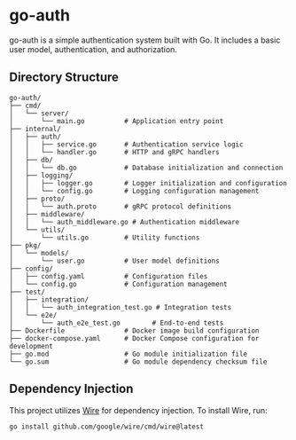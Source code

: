 # go-auth

go-auth is a simple authentication system built with Go. It includes a basic user model, authentication, and authorization.

## Directory Structure
```
go-auth/
├── cmd/
│   └── server/
│       └── main.go          # Application entry point
├── internal/
│   ├── auth/
│   │   ├── service.go       # Authentication service logic
│   │   └── handler.go       # HTTP and gRPC handlers
│   ├── db/
│   │   └── db.go            # Database initialization and connection
│   ├── logging/
│   │   ├── logger.go        # Logger initialization and configuration
│   │   └── config.go        # Logging configuration management
│   ├── proto/
│   │   └── auth.proto       # gRPC protocol definitions
│   ├── middleware/
│   │   └── auth_middleware.go # Authentication middleware
│   └── utils/
│       └── utils.go         # Utility functions
├── pkg/
│   └── models/
│       └── user.go          # User model definitions
├── config/
│   ├── config.yaml          # Configuration files
│   └── config.go            # Configuration management
├── test/
│   ├── integration/
│   │   └── auth_integration_test.go # Integration tests
│   └── e2e/
│       └── auth_e2e_test.go        # End-to-end tests
├── Dockerfile               # Docker image build configuration
├── docker-compose.yaml      # Docker Compose configuration for development
├── go.mod                   # Go module initialization file
└── go.sum                   # Go module dependency checksum file
```

## Dependency Injection

This project utilizes [Wire](https://github.com/google/wire) for dependency injection. To install Wire, run:

```bash
go install github.com/google/wire/cmd/wire@latest
